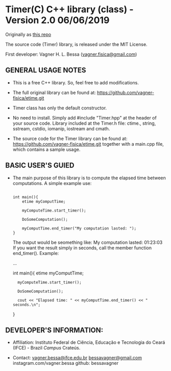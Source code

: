 # Timer(C) C++ library (class) - Version 2.0 06/06/2019

Originally as [this repo](https://github.com/vagner-fisica/etime.git)

The source code (Timer) library, is released under
the MIT License.

First developer: Vagner H. L. Bessa (vagner.fisica@gmail.com)

## GENERAL USAGE NOTES

- This is a free C++ library. So, feel free to add modifications.

- The full original library can be found at:
  https://github.com/vagner-fisica/etime.git
 
- Timer class has only the default constructor.

- No need to install. Simply add #include "Timer.hpp" at the header of
  your source code. Library included at the Timer.h file: ctime., string, sstream, cstdio, iomanip, iostream and cmath.
 
- The source code for the Timer library can be found at:
	https://github.com/vagner-fisica/etime.git
  together with a main.cpp file, which contains a sample usage.


## BASIC USER'S GUIED

- The main purpose of this library is to compute the elapsed time between computations. A simple example use:

	```
	
	int main(){
		etime myComputTime;
		
		myComputeTime.start_timer();
		
		DoSomeComputation();
		
		myComputTime.end_timer("My computation lasted: ");
	}
	```
	
  The output would be seomething like:
  	My computation lasted: 01:23:03
  If you want the result simply in seconds, call the member function end_timer(). Example:
 
	...
	
	int main(){
		etime myComputTime;
		
		myComputeTime.start_timer();
		
		DoSomeComputation();
		
		cout << "Elapsed time: " << myComputTime.end_timer() << " seconds.\n";
	}  

## DEVELOPER'S INFORMATION:

- Affiliation: Instituto Federal de Ciência, Educação e Tecnologia do Ceará (IFCE) - Brazil
			   *Campus* Crateús.

- Contact:	   vagner.bessa@ifce.edu.br
               bessavagner@gmail.com
			   instagram.com/vagner.bessa
			   github: bessavagner

